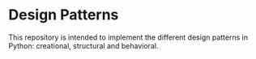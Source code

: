 # Design Patterns
This repository is intended to implement the different design patterns in Python: creational, structural and behavioral.
